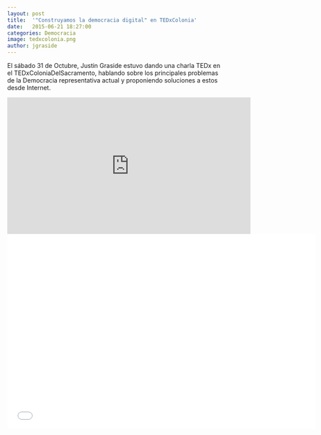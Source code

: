 ```yaml
---
layout: post
title:  '"Construyamos la democracia digital" en TEDxColonia'
date:   2015-06-21 18:27:00
categories: Democracia
image: tedxcolonia.png
author: jgraside
---
```


El sábado 31 de Octubre, Justin Graside estuvo dando una charla TEDx en el TEDxColoniaDelSacramento, 
hablando sobre los principales problemas de la Democracia representativa actual y proponiendo 
soluciones a estos desde Internet.

<iframe width="560" height="315" src="https://www.youtube.com/embed/C-PG06_Ozlo" frameborder="0" allowfullscreen></iframe>

<iframe width="710" height="450" src="//www.slideshare.net/slideshow/embed_code/key/5jxD2dPI62otG5" frameborder="0" allowfullscreen></iframe>